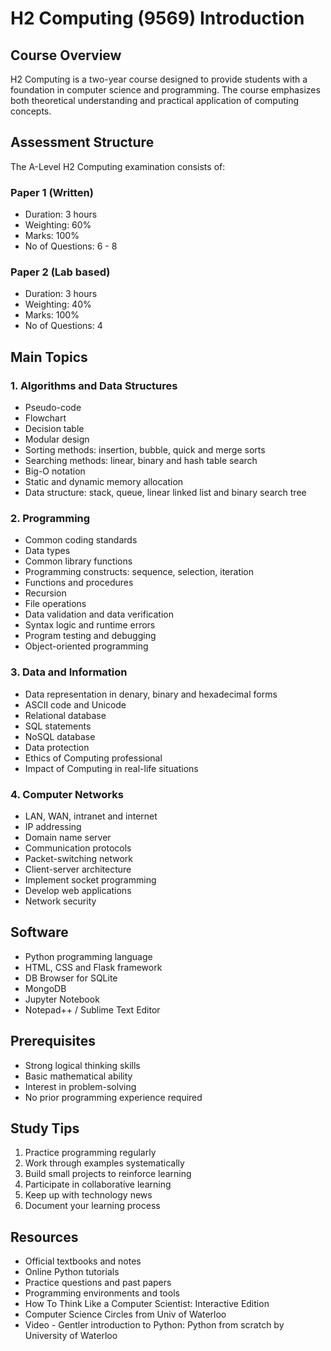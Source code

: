 # H2 Computing (9569) Introduction

## Course Overview
H2 Computing is a two-year course designed to provide students with a foundation in computer science and programming. The course emphasizes both theoretical understanding and practical application of computing concepts.

## Assessment Structure
The A-Level H2 Computing examination consists of:

### Paper 1 (Written)
- Duration: 3 hours
- Weighting: 60%
- Marks: 100%
- No of Questions: 6 - 8

### Paper 2 (Lab based)
- Duration: 3 hours
- Weighting: 40%
- Marks: 100%
- No of Questions: 4

## Main Topics

### 1. Algorithms and Data Structures
- Pseudo-code
- Flowchart
- Decision table
- Modular design
- Sorting methods: insertion, bubble, quick and merge sorts
- Searching methods: linear, binary and hash table search
- Big-O notation
- Static and dynamic memory allocation
- Data structure: stack, queue, linear linked list and binary search tree

### 2. Programming
- Common coding standards
- Data types
- Common library functions
- Programming constructs: sequence, selection, iteration
- Functions and procedures
- Recursion
- File operations
- Data validation and data verification
- Syntax logic and runtime errors
- Program testing and debugging
- Object-oriented programming

### 3. Data and Information
- Data representation in denary, binary and hexadecimal forms
- ASCII code and Unicode
- Relational database
- SQL statements
- NoSQL database
- Data protection
- Ethics of Computing professional
- Impact of Computing in real-life situations

### 4. Computer Networks
- LAN, WAN, intranet and internet
- IP addressing
- Domain name server
- Communication protocols
- Packet-switching network
- Client-server architecture
- Implement socket programming
- Develop web applications
- Network security

## Software
- Python programming language
- HTML, CSS and Flask framework
- DB Browser for SQLite
- MongoDB
- Jupyter Notebook
- Notepad++ / Sublime Text Editor

## Prerequisites
- Strong logical thinking skills
- Basic mathematical ability
- Interest in problem-solving
- No prior programming experience required

## Study Tips
1. Practice programming regularly
2. Work through examples systematically
3. Build small projects to reinforce learning
4. Participate in collaborative learning
5. Keep up with technology news
6. Document your learning process

## Resources
- Official textbooks and notes
- Online Python tutorials
- Practice questions and past papers
- Programming environments and tools
- How To Think Like a Computer Scientist: Interactive Edition
- Computer Science Circles from Univ of Waterloo
- Video - Gentler introduction to Python: Python from scratch by University of Waterloo